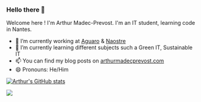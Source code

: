 ### Hello there 👋

Welcome here ! I'm Arthur Madec-Prevost. I'm an IT student, learning code in Nantes.

- 🔭 I’m currently working at [Aguaro](https://aguaro.io/) & [Naostre](https://naostre.com/)
- 🌱 I’m currently learning different subjects such a Green IT, Sustainable IT
- 📫 You can find my blog posts on [arthurmadecprevost.com](https://arthurmadecprevost.com/)
- 😄 Pronouns: He/Him

[![Arthur's GitHub stats](https://github-readme-stats.vercel.app/api?username=arthurmadecprevost&show_icons=true&theme=tokyonight)](https://github.com/anuraghazra/github-readme-stats)

<a href="https://twitter.com/intent/follow?screen_name=amadecprevost" target="_blank"><img src="https://img.shields.io/twitter/follow/amadecprevost?color=green&style=for-the-badge"/></a>

<!--
**arthurmadecprevost/arthurmadecprevost** is a ✨ _special_ ✨ repository because its `README.md` (this file) appears on your GitHub profile.

Here are some ideas to get you started:

- 🔭 I’m currently working on ...
- 🌱 I’m currently learning ...
- 👯 I’m looking to collaborate on ...
- 🤔 I’m looking for help with ...
- 💬 Ask me about ...
- 📫 How to reach me: ...
- 😄 Pronouns: ...
- ⚡ Fun fact: ...
-->
